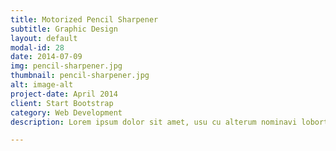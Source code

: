 ```yaml
---
title: Motorized Pencil Sharpener
subtitle: Graphic Design
layout: default
modal-id: 28
date: 2014-07-09
img: pencil-sharpener.jpg
thumbnail: pencil-sharpener.jpg
alt: image-alt
project-date: April 2014
client: Start Bootstrap
category: Web Development
description: Lorem ipsum dolor sit amet, usu cu alterum nominavi lobortis. At duo novum diceret. Tantas apeirian vix et, usu sanctus postulant inciderint ut, populo diceret necessitatibus in vim. Cu eum dicam feugiat noluisse.

---
```


